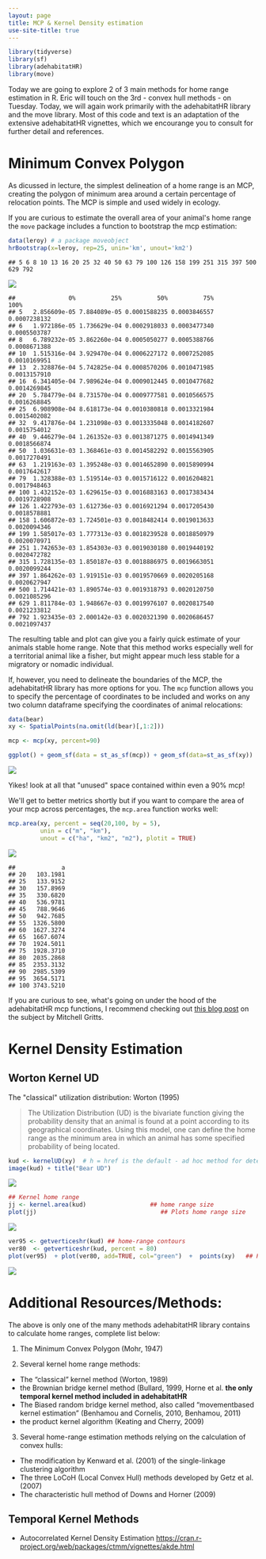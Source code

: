 ```yaml
---
layout: page
title: MCP & Kernel Density estimation
use-site-title: true
---
```


``` r
library(tidyverse)
library(sf)
library(adehabitatHR)
library(move)
```

Today we are going to explore 2 of 3 main methods for home range estimation in R. Eric will touch on the 3rd - convex hull methods - on Tuesday. Today, we will again work primarily with the adehabitatHR library and the move library. Most of this code and text is an adaptation of the extensive adehabitatHR vignettes, which we encourange you to consult for further detail and references.

Minimum Convex Polygon
======================

As dicussed in lecture, the simplest delineation of a home range is an MCP, creating the polygon of minimum area around a certain percentage of relocation points. The MCP is simple and used widely in ecology.

If you are curious to estimate the overall area of your animal's home range the `move` package includes a function to bootstrap the mcp estimation:

``` r
data(leroy) # a package moveobject
hrBootstrap(x=leroy, rep=25, unin='km', unout='km2')
```

    ## 5 6 8 10 13 16 20 25 32 40 50 63 79 100 126 158 199 251 315 397 500 629 792

![](../HomeRanges_files/figure-markdown_github/unnamed-chunk-2-1.png)

    ##               0%          25%          50%          75%         100%
    ## 5   2.856609e-05 7.884089e-05 0.0001588235 0.0003846557 0.0007238132
    ## 6   1.972186e-05 1.736629e-04 0.0002918033 0.0003477340 0.0005503787
    ## 8   6.789232e-05 3.862260e-04 0.0005050277 0.0005388766 0.0008671388
    ## 10  1.515316e-04 3.929470e-04 0.0006227172 0.0007252085 0.0010169951
    ## 13  2.328876e-04 5.742825e-04 0.0008570206 0.0010471985 0.0013157910
    ## 16  6.341405e-04 7.989624e-04 0.0009012445 0.0010477682 0.0014269845
    ## 20  5.784779e-04 8.731570e-04 0.0009777581 0.0010566575 0.0016268845
    ## 25  6.908908e-04 8.618173e-04 0.0010380818 0.0013321984 0.0015402082
    ## 32  9.417876e-04 1.231098e-03 0.0013335048 0.0014182607 0.0015754012
    ## 40  9.446279e-04 1.261352e-03 0.0013871275 0.0014941349 0.0018566874
    ## 50  1.036631e-03 1.368461e-03 0.0014582292 0.0015563905 0.0017270491
    ## 63  1.219163e-03 1.395248e-03 0.0014652890 0.0015890994 0.0017642617
    ## 79  1.328388e-03 1.519514e-03 0.0015716122 0.0016204821 0.0017948463
    ## 100 1.432152e-03 1.629615e-03 0.0016883163 0.0017383434 0.0019728908
    ## 126 1.422793e-03 1.612736e-03 0.0016921294 0.0017205430 0.0018578881
    ## 158 1.606872e-03 1.724501e-03 0.0018482414 0.0019013633 0.0020094346
    ## 199 1.585017e-03 1.777313e-03 0.0018239528 0.0018850979 0.0020070971
    ## 251 1.742653e-03 1.854303e-03 0.0019030180 0.0019440192 0.0020472782
    ## 315 1.728135e-03 1.850187e-03 0.0018886975 0.0019663051 0.0020099244
    ## 397 1.864262e-03 1.919151e-03 0.0019570669 0.0020205168 0.0020627947
    ## 500 1.714421e-03 1.890574e-03 0.0019318793 0.0020120750 0.0021085296
    ## 629 1.811784e-03 1.948667e-03 0.0019976107 0.0020817540 0.0021233812
    ## 792 1.923435e-03 2.000142e-03 0.0020321390 0.0020686457 0.0021097437

The resulting table and plot can give you a fairly quick estimate of your animals stable home range. Note that this method works especially well for a territorial animal like a fisher, but might appear much less stable for a migratory or nomadic individual.

If, however, you need to delineate the boundaries of the MCP, the adehabitatHR library has more options for you. The `mcp` function allows you to specify the percentage of coordinates to be included and works on any two column dataframe specifying the coordinates of animal relocations:

``` r
data(bear)
xy <- SpatialPoints(na.omit(ld(bear)[,1:2]))

mcp <- mcp(xy, percent=90)

ggplot() + geom_sf(data = st_as_sf(mcp)) + geom_sf(data=st_as_sf(xy))
```

![](../HomeRanges_files/figure-markdown_github/unnamed-chunk-3-1.png)

Yikes! look at all that "unused" space contained within even a 90% mcp!

We'll get to better metrics shortly but if you want to compare the area of your mcp across percentages, the `mcp.area` function works well:

``` r
mcp.area(xy, percent = seq(20,100, by = 5),
         unin = c("m", "km"),
         unout = c("ha", "km2", "m2"), plotit = TRUE)
```

![](../HomeRanges_files/figure-markdown_github/unnamed-chunk-4-1.png)

    ##             a
    ## 20   103.1981
    ## 25   133.9152
    ## 30   157.8969
    ## 35   330.6820
    ## 40   536.9781
    ## 45   788.9646
    ## 50   942.7685
    ## 55  1326.5800
    ## 60  1627.3274
    ## 65  1667.6074
    ## 70  1924.5011
    ## 75  1928.3710
    ## 80  2035.2868
    ## 85  2353.3132
    ## 90  2985.5309
    ## 95  3654.5171
    ## 100 3743.5210

If you are curious to see, what's going on under the hood of the adehabitatHR mcp functions, I recommend checking out [this blog post](https://www.r-bloggers.com/home-range-estimation-mcp) on the subject by Mitchell Gritts.

Kernel Density Estimation
=========================

Worton Kernel UD
----------------

The "classical" utilization distribution: Worton (1995)

> The Utilization Distribution (UD) is the bivariate function giving the probability density that an animal is found at a point according to its geographical coordinates. Using this model, one can define the home range as the minimum area in which an animal has some specified probability of being located.

``` r
kud <- kernelUD(xy)  # h = href is the default - ad hoc method for determining h
image(kud) + title("Bear UD")
```

![](../HomeRanges_files/figure-markdown_github/unnamed-chunk-5-1.png)


``` r
## Kernel home range
jj <- kernel.area(kud)                  ## home range size
plot(jj)                                   ## Plots home range size
```

![](../HomeRanges_files/figure-markdown_github/unnamed-chunk-5-2.png)

``` r
ver95 <- getverticeshr(kud) ## home-range contours
ver80  <- getverticeshr(kud, percent = 80)
plot(ver95)  + plot(ver80, add=TRUE, col="green")  +  points(xy)   ## Plots contours
```

![](../HomeRanges_files/figure-markdown_github/unnamed-chunk-5-3.png)


Additional Resources/Methods:
=============================

The above is only one of the many methods adehabitatHR library contains to calculate home ranges, complete list below:

1.  The Minimum Convex Polygon (Mohr, 1947)

2.  Several kernel home range methods:

-   The “classical” kernel method (Worton, 1989)
-   the Brownian bridge kernel method (Bullard, 1999, Horne et al. **the only temporal kernel method included in adehabitatHR**
-   The Biased random bridge kernel method, also called “movementbased kernel estimation” (Benhamou and Cornelis, 2010, Benhamou, 2011)
-   the product kernel algorithm (Keating and Cherry, 2009)

3.  Several home-range estimation methods relying on the calculation of convex hulls:

-   The modification by Kenward et al. (2001) of the single-linkage clustering algorithm
-   The three LoCoH (Local Convex Hull) methods developed by Getz et al. (2007)
-   The characteristic hull method of Downs and Horner (2009)

Temporal Kernel Methods
-----------------------

-   Autocorrelated Kernel Density Estimation <https://cran.r-project.org/web/packages/ctmm/vignettes/akde.html>
